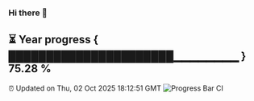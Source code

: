 ### Hi there 👋
⏳ Year progress { ██████████████████████▁▁▁▁▁▁▁▁ } 75.28 %
---
⏰ Updated on Thu, 02 Oct 2025 18:12:51 GMT
![Progress Bar CI](https://github.com/Moyi321/Moyi321/workflows/Progress%20Bar%20CI/badge.svg)
